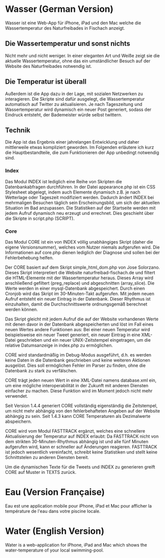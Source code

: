 # Wasser (German Version)

Wasser ist eine Web-App für iPhone, iPad und den Mac welche die Wassertemperatur des Naturfreibades in Fischach anzeigt. 

## Die Wassertemperatur und sonst nichts ##

Nicht mehr und nicht weniger. In einer eleganten Art und Weiße zeigt sie die aktuelle Wassertemperatur, ohne das ein umständlicher Besuch auf der Website des Naturfreibades notwendig ist.

## Die Temperatur ist überall ##

Außerdem ist die App dazu in der Lage, mit sozialen Netzwerken zu interagieren. Die Skripte sind dafür ausgelegt, die Wassertemperatur automatisch auf Twitter zu aktualisieren. Je nach Tageszeitung und Wassertemperatur wird dynamisch ein neuer Post generiert, sodass der Eindruck entsteht, der Bademeister würde selbst twittern. 

## Technik ##

Die App ist das Ergebnis einer jahrelangen Entwicklung und daher mittlerweile etwas kompliziert geworden. Im Folgenden erläutere ich kurz die Hauptbestandteile, die zum Funktionieren der App unbedingt notwendig sind. 

### Index ###

Das Modul INDEX ist lediglich eine Reihe von Skripten die Datenbankabfragen durchführen. In der Datei appearance.php ist ein CSS Stylesheet abgelegt, indem auch Elemente dynamisch z.B. je nach Wetterlage oder Tageszeit modifiziert werden. Dadurch ändert INDEX bei mehrmaligen Besuchen täglich sein Erscheinungsbild, um sich der aktuellen Situation im Bad anzupassen. Die Statistiken auf der Startseite werden mit jedem Aufruf dynamisch neu erzeugt und errechnet. Dies geschieht über die Skripte in script.php (SCRIPT). 

### Core ###

Das Modul CORE ist ein von INDEX völlig unabhängiges Skript (daher die eigene Versionsnummer), welches vom Nutzer niemals aufgerufen wird. Die Informationen auf core.php dienen lediglich der Diagnose und sollen bei der Fehlerbehebung helfen. 

Der CORE basiert auf dem Skript simple_html_dom.php von Jose Solorzano. Dieses Skript interpretiert die Website naturfreibad-fischach.de und filtert die HTML-Elemente mit der Wassertemperatur heraus. Dieses Array wird anschließend gefiltert (preg_replace) und abgeschnitten (array_slice). Die Werte werden in einer mysql-Datenbank abgespeichert. Durch einen Cronjob wird das Skript im 30-Minuten-Takt aufgerufen. Mit jedem neuen Aufruf entsteht ein neuer Eintrag in der Datenbank. Dieser Rhythmus ist einzuhalten, damit die Durchschnittswerte ordnungsgemäß berechnet werden können. 

Das Skript gleicht mit jedem Aufruf die auf der Website vorhandenen Werte mit denen davor in der Datenbank abgespeicherten und löst im Fall eines neuen Wertes andere Funktionen aus: Bei einer neuen Temperatur wird beispielsweise ein neuer Tweet generiert, ein neuer Eintrag in eine XML-Datei geschrieben und ein neuer UNIX-Zeitstempel eingetragen, um die relative Datumsanzeige in index.php zu ermöglichen. 

CORE wird standardmäßig im Debug-Modus ausgeführt, d.h. es werden keine Daten in die Datenbank geschrieben und keine weiteren Aktionen ausgelöst. Dies soll ermöglichen Fehler im Parser zu finden, ohne die Datenbank zu stark zu verfälschen. 

CORE trägt jeden neuen Wert in eine XML-Datei namens database.xml ein, um eine mögliche interoperabilität in der Zukunft mit anderen Diensten einfacher zu machen. Diese Funktion wird im Moment jedoch nicht mehr verwendet. 

Seit Version 1.4.4 generiert CORE vollständig eigenständig die Zeitstempel, um nicht mehr abhängig von den fehlerbehafteten Angeben auf der Website abhängig zu sein. Seit 1.4.3 kann CORE Temperaturen als Dezimalwerte abspeichern. 

CORE wird vom Modul FASTTRACK ergänzt, welches eine schnellere Aktualisierung der Temperatur auf INDEX erlaubt: Da FASTTRACK nicht von dem strikten 30-Minuten-Rhythmus abhängig ist und alle fünf Minuten aufgerufen wird, kann er schneller auf Änderungen reagieren. FASTTRACK ist jedoch wesentlich vereinfacht, schreibt keine Statistiken und stellt keine Schnittstelen zu anderen Diensten bereit.  

Um die dynamischen Texte für die Tweets und INDEX zu generieren greift CORE auf Muster in TEXTS zurück.  

# Eau (Version Française)

Eau est une application mobile pour iPhone, iPad et Mac pour afficher la température de l'eau dans votre piscine locale. 

# Water (English Version)

Water is a web-application for iPhone, iPad and Mac which shows the water-temperature of your local swimming-pool. 